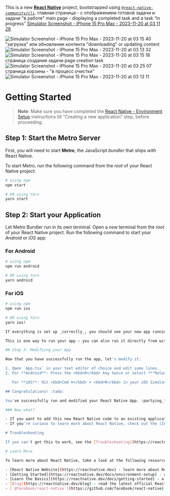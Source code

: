 This is a new [**React Native**](https://reactnative.dev) project, bootstrapped using [`@react-native-community/cli`](https://github.com/react-native-community/cli).
главная страница - с отображением готовой задачи и задачи "в работе"
main page - displaying a completed task and a task “in progress”
[Simulator Screenshot - iPhone 15 Pro Max - 2023-11-20 at 03 11 28](https://github.com/katrinkattt/task-list/assets/52584077/cefca51a-7d92-4216-b1be-bf3472e8138a)

![Simulator Screenshot - iPhone 15 Pro Max - 2023-11-20 at 03 15 40](https://github.com/katrinkattt/task-list/assets/52584077/49ce1602-ec5d-4d07-b9a0-bad1cb2febc3)
"загрузка" или обновление контента
"downloading" or updating content
![Simulator Screenshot - iPhone 15 Pro Max - 2023-11-20 at 03 13 32](https://github.com/katrinkattt/task-list/assets/52584077/c281125a-af40-40a3-8820-fb157c089dc5)
![Simulator Screenshot - iPhone 15 Pro Max - 2023-11-20 at 03 15 18](https://github.com/katrinkattt/task-list/assets/52584077/0c6f8b9c-12b1-464b-820a-c2b4c47802e6)
страница создания задачи 
page creation task
![Simulator Screenshot - iPhone 15 Pro Max - 2023-11-20 at 03 25 07](https://github.com/katrinkattt/task-list/assets/52584077/04230e8c-739b-41a6-973e-0f1569e8828c)
страница корзины - "в процесс очистки"
![Simulator Screenshot - iPhone 15 Pro Max - 2023-11-20 at 03 13 11](https://github.com/katrinkattt/task-list/assets/52584077/75743406-cb90-4cb2-a444-53decf5f44c6)


# Getting Started

>**Note**: Make sure you have completed the [React Native - Environment Setup](https://reactnative.dev/docs/environment-setup) instructions till "Creating a new application" step, before proceeding.

## Step 1: Start the Metro Server

First, you will need to start **Metro**, the JavaScript _bundler_ that ships _with_ React Native.

To start Metro, run the following command from the _root_ of your React Native project:

```bash
# using npm
npm start

# OR using Yarn
yarn start
```

## Step 2: Start your Application

Let Metro Bundler run in its _own_ terminal. Open a _new_ terminal from the _root_ of your React Native project. Run the following command to start your _Android_ or _iOS_ app:

### For Android

```bash
# using npm
npm run android

# OR using Yarn
yarn android
```

### For iOS

```bash
# using npm
npm run ios

# OR using Yarn
yarn ios!

If everything is set up _correctly_, you should see your new app running in your _Android Emulator_ or _iOS Simulator_ shortly provided you have set up your emulator/simulator correctly.

This is one way to run your app — you can also run it directly from within Android Studio and Xcode respectively.

## Step 3: Modifying your App

Now that you have successfully run the app, let's modify it.

1. Open `App.tsx` in your text editor of choice and edit some lines.
2. For **Android**: Press the <kbd>R</kbd> key twice or select **"Reload"** from the **Developer Menu** (<kbd>Ctrl</kbd> + <kbd>M</kbd> (on Window and Linux) or <kbd>Cmd ⌘</kbd> + <kbd>M</kbd> (on macOS)) to see your changes!

   For **iOS**: Hit <kbd>Cmd ⌘</kbd> + <kbd>R</kbd> in your iOS Simulator to reload the app and see your changes!

## Congratulations! :tada:

You've successfully run and modified your React Native App. :partying_face:

### Now what?

- If you want to add this new React Native code to an existing application, check out the [Integration guide](https://reactnative.dev/docs/integration-with-existing-apps).
- If you're curious to learn more about React Native, check out the [Introduction to React Native](https://reactnative.dev/docs/getting-started).

# Troubleshooting

If you can't get this to work, see the [Troubleshooting](https://reactnative.dev/docs/troubleshooting) page.

# Learn More

To learn more about React Native, take a look at the following resources:

- [React Native Website](https://reactnative.dev) - learn more about React Native.
- [Getting Started](https://reactnative.dev/docs/environment-setup) - an **overview** of React Native and how setup your environment.
- [Learn the Basics](https://reactnative.dev/docs/getting-started) - a **guided tour** of the React Native **basics**.
- [Blog](https://reactnative.dev/blog) - read the latest official React Native **Blog** posts.
- [`@facebook/react-native`](https://github.com/facebook/react-native) - the Open Source; GitHub **repository** for React Native.
